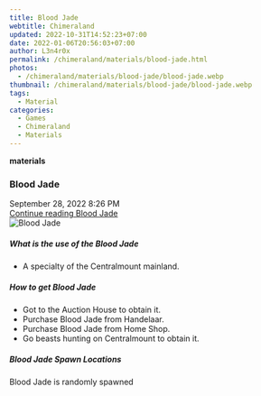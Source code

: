 ```yaml
---
title: Blood Jade
webtitle: Chimeraland
updated: 2022-10-31T14:52:23+07:00
date: 2022-01-06T20:56:03+07:00
author: L3n4r0x
permalink: /chimeraland/materials/blood-jade.html
photos:
  - /chimeraland/materials/blood-jade/blood-jade.webp
thumbnail: /chimeraland/materials/blood-jade/blood-jade.webp
tags:
  - Material
categories:
  - Games
  - Chimeraland
  - Materials
---
```


<section id="bootstrap-wrapper"><link rel="stylesheet" href="https://cdn.statically.io/gh/dimaslanjaka/Web-Manajemen/40ac3225/css/bootstrap-4.5-wrapper.css"/><div class="row g-0 border rounded overflow-hidden flex-md-row mb-4 shadow-sm position-relative"><div class="col p-4 d-flex flex-column position-static"><strong class="d-inline-block mb-2 text-success">materials</strong><h3 class="mb-0">Blood Jade</h3><div class="mb-1 text-muted">September 28, 2022 8:26 PM</div><a href="#" class="stretched-link d-none">Continue reading Blood Jade</a></div><div class="col-auto d-none d-lg-block"><img src="/chimeraland/materials/blood-jade/blood-jade.webp" alt="Blood Jade"/></div></div><div class="row"><div class="col-lg-6 col-12 mb-2"><div class="card"><div class="card-body"><h5 class="card-title">What is the use of the Blood Jade</h5><div class="card-text"><ul><li>A specialty of the Centralmount mainland.</li></ul></div></div></div></div><div class="col-lg-6 col-12 mb-2"><div class="card"><div class="card-body"><h5 class="card-title">How to get Blood Jade</h5><div class="card-text"><ul><li>Got to the Auction House to obtain it.</li><li>Purchase Blood Jade from Handelaar.</li><li>Purchase Blood Jade from Home Shop.</li><li>Go beasts hunting on Centralmount to obtain it.</li></ul></div></div></div></div><div class="col-12 mb-2"><h5>Blood Jade Spawn Locations</h5><p>Blood Jade is randomly spawned</p></div></div></section>